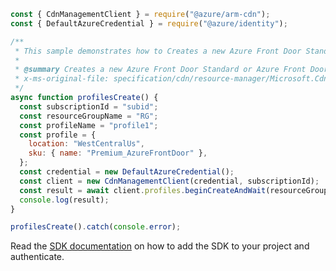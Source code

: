 ```javascript
const { CdnManagementClient } = require("@azure/arm-cdn");
const { DefaultAzureCredential } = require("@azure/identity");

/**
 * This sample demonstrates how to Creates a new Azure Front Door Standard or Azure Front Door Premium or CDN profile with a profile name under the specified subscription and resource group.
 *
 * @summary Creates a new Azure Front Door Standard or Azure Front Door Premium or CDN profile with a profile name under the specified subscription and resource group.
 * x-ms-original-file: specification/cdn/resource-manager/Microsoft.Cdn/stable/2021-06-01/examples/Profiles_Create.json
 */
async function profilesCreate() {
  const subscriptionId = "subid";
  const resourceGroupName = "RG";
  const profileName = "profile1";
  const profile = {
    location: "WestCentralUs",
    sku: { name: "Premium_AzureFrontDoor" },
  };
  const credential = new DefaultAzureCredential();
  const client = new CdnManagementClient(credential, subscriptionId);
  const result = await client.profiles.beginCreateAndWait(resourceGroupName, profileName, profile);
  console.log(result);
}

profilesCreate().catch(console.error);
```

Read the [SDK documentation](https://github.com/Azure/azure-sdk-for-js/blob/%40azure%2Farm-cdn_7.0.0/sdk/cdn/arm-cdn/README.md) on how to add the SDK to your project and authenticate.
